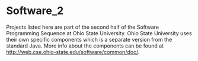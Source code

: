 # Software_2
Projects listed here are part of the second half of the Software Programming Sequence at Ohio State University. Ohio State University uses their own specific components which is a separate version from the standard Java. More info about the components can be found at http://web.cse.ohio-state.edu/software/common/doc/.
